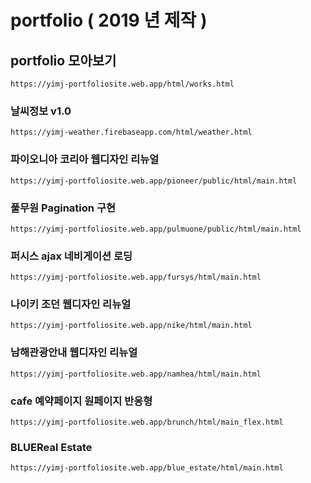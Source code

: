 # portfolio ( 2019 년 제작 )

## portfolio 모아보기
```url
https://yimj-portfoliosite.web.app/html/works.html
```

### 날씨정보 v1.0
```url
https://yimj-weather.firebaseapp.com/html/weather.html
```
### 파이오니아 코리아 웹디자인 리뉴얼
```url
https://yimj-portfoliosite.web.app/pioneer/public/html/main.html
```
### 풀무원 Pagination 구현
```url
https://yimj-portfoliosite.web.app/pulmuone/public/html/main.html
```
### 퍼시스 ajax 네비게이션 로딩
```url
https://yimj-portfoliosite.web.app/fursys/html/main.html
```
### 나이키 조던 웹디자인 리뉴얼
```url
https://yimj-portfoliosite.web.app/nike/html/main.html
```
### 남해관광안내 웹디자인 리뉴얼
```url
https://yimj-portfoliosite.web.app/namhea/html/main.html
```
### cafe 예약페이지 원페이지 반응형
```url
https://yimj-portfoliosite.web.app/brunch/html/main_flex.html
```
### BLUEReal Estate
```url
https://yimj-portfoliosite.web.app/blue_estate/html/main.html
```
